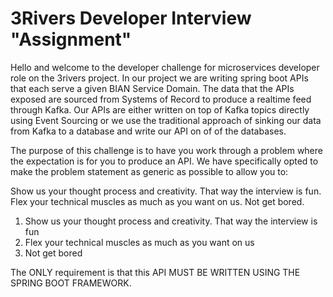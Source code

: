 # 3Rivers Developer Interview "Assignment"

Hello and welcome to the developer challenge for microservices developer role on the 3rivers project. In our project we are writing spring boot APIs that each serve a given BIAN Service Domain. The data that the APIs exposed are sourced from Systems of Record to produce a realtime feed through Kafka. Our APIs are either written on top of Kafka topics directly using Event Sourcing or we use the traditional approach of sinking our data from Kafka to a database and write our API on of of the databases.

The purpose of this challenge is to have you work through a problem where the expectation is for you to produce an API. We have specifically opted to make the problem statement as generic as possible to allow you to:

Show us your thought process and creativity. That way the interview is fun.
Flex your technical muscles as much as you want on us.
Not get bored.

1. Show us your thought process and creativity. That way the interview is fun
2. Flex your technical muscles as much as you want on us
3. Not get bored

The ONLY requirement is that this API MUST BE WRITTEN USING THE SPRING BOOT FRAMEWORK.

